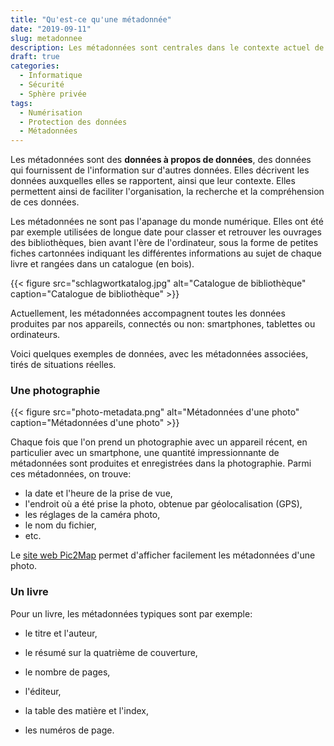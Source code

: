 ```yaml
---
title: "Qu'est-ce qu'une métadonnée"
date: "2019-09-11"
slug: metadonnee
description: Les métadonnées sont centrales dans le contexte actuel de la gestion et de la protection des données personnelles. Cependant, la notion-même de métadonnée est difficile à appréhender. Cet article vise à clarifier le concept de métadonnées
draft: true
categories:
  - Informatique
  - Sécurité
  - Sphère privée
tags:
  - Numérisation
  - Protection des données
  - Métadonnées
---
```


Les métadonnées sont des __données à propos de données__, des données qui fournissent de l'information sur d'autres données. Elles décrivent les données auxquelles elles se rapportent, ainsi que leur contexte. Elles permettent ainsi de faciliter l'organisation, la recherche et la compréhension de ces données.

Les métadonnées ne sont pas l'apanage du monde numérique. Elles ont été par exemple utilisées de longue date pour classer et retrouver les ouvrages des bibliothèques, bien avant l'ère de l'ordinateur, sous la forme de petites fiches cartonnées indiquant les différentes informations au sujet de chaque livre et rangées dans un catalogue (en bois).
<!--more-->

{{< figure src="schlagwortkatalog.jpg" alt="Catalogue de bibliothèque" caption="Catalogue de bibliothèque" >}}

Actuellement, les métadonnées accompagnent toutes les données produites par nos appareils, connectés ou non: smartphones, tablettes ou ordinateurs.

<!--
Voici quelques métadonnées typiques pour tous types de données:

- le nom et la description des données,
- qui a créé les données, qui les a modifiées,
- la date de création, la date de la dernière modification,
- les tags et catégories,
- etc.
 -->

Voici quelques exemples de données, avec les métadonnées associées, tirés de situations réelles.

### Une photographie

{{< figure src="photo-metadata.png" alt="Métadonnées d'une photo" caption="Métadonnées d'une photo" >}}

Chaque fois que l'on prend un photographie avec un appareil récent, en particulier avec un smartphone, une quantité impressionnante de métadonnées sont produites et enregistrées dans la photographie. Parmi ces métadonnées, on trouve:

- la date et l'heure de la prise de vue,
- l'endroit où a été prise la photo, obtenue par géolocalisation (GPS),
- les réglages de la caméra photo,
- le nom du fichier,
- etc.

Le [site web Pic2Map][pic2map] permet d'afficher facilement les métadonnées d'une photo.

### Un livre

Pour un livre, les métadonnées typiques sont par exemple:

- le titre et l'auteur,
- le résumé sur la quatrième de couverture,
- le nombre de pages,
- l'éditeur,
- la table des matière et l'index,
- les numéros de page.

  [Cavoukian]: https://www.thestar.com/opinion/commentary/2013/07/17/metadata_separating_fact_from_fiction.html
  [pic2map]: https://www.pic2map.com
  [SJL2]: https://twitter.com/SarahJamieLewis/status/1105381090288517120
  [SJL3]: https://twitter.com/SarahJamieLewis/status/1105381199483006976
  [^SJL4]: https://twitter.com/SarahJamieLewis/status/1105381800585584640
  [moratoire]: https://evoting-moratorium.wecollect.ch/fr
